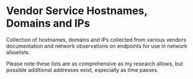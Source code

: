 # Vendor Service Hostnames, Domains and IPs

Collection of hostnames, domains and IPs collected from various vendors documentation and network observations on endpoints for use in network allowlists.

Please note these lists are as comprehensive as my research allows, but possible additional addresses exist, especially as time passes. 
